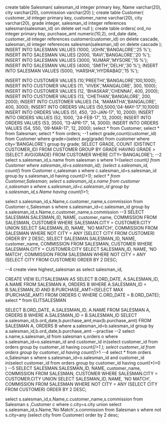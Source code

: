 create table Salesman(
salesman_id integer primary key,
Name varchar(20),
city varchar(20),
commission varchar(20)
);
create table Customer(
customer_id integer primary key,
customer_name varchar(20),
city varchar(20),
grade integer,
salesman_id integer references salesman(salesman_id) on delete set null
);
create table orders(
ord_no integer primary key,
purchase_amt numeric(10,2),
ord_date date,
customer_id integer references customer(customer_id) on delete cascade,
salesman_id integer references salesman(salesman_id) on delete cascade
);
INSERT INTO SALESMAN VALUES (1000, 'JOHN','BANGALORE','25 %'); 
INSERT INTO SALESMAN VALUES (2000, 'RAVI','BANGALORE','20 %'); 
INSERT INTO SALESMAN VALUES (3000, 'KUMAR','MYSORE','15 %'); 
INSERT INTO SALESMAN VALUES (4000, 'SMITH','DELHI','30 %'); 
INSERT INTO SALESMAN VALUES (5000, 'HARSHA','HYDRABAD','15 %'); 
 
INSERT INTO CUSTOMER VALUES (10,'PREETHI','BANGALORE',100,1000); 
INSERT INTO CUSTOMER VALUES (11, 'VIVEK','MANGALORE', 300, 1000); 
INSERT INTO CUSTOMER VALUES (12, 'BHASKAR','CHENNAI', 400, 2000); 
INSERT INTO CUSTOMER VALUES (13, 'CHETHAN','BANGALORE', 200, 2000); 
INSERT INTO CUSTOMER VALUES (14, 'MAMATHA','BANGALORE', 400, 3000);
INSERT INTO ORDERS VALUES (50,5000,'04-MAY-17',10,1000)
INSERT INTO ORDERS VALUES (51, 450, '20-JAN-17', 10, 2000); 
INSERT INTO ORDERS VALUES (52, 1000, '24-FEB-17', 13, 2000); 
INSERT INTO ORDERS VALUES (53, 3500, '13-APR-17', 14, 3000); 
INSERT INTO ORDERS VALUES (54, 550, '09-MAR-17', 12, 2000);
select * from Customer;
select * from Salesman;
select * from orders;
--1
select grade,count(customer_id) from Customer where grade>(select avg(grade) from customer where city='BANGALORE') group by grade;
SELECT GRADE, COUNT (DISTINCT CUSTOMER_ID) FROM CUSTOMER GROUP BY GRADE HAVING GRADE > (SELECT AVG(GRADE) FROM CUSTOMER WHERE CITY='BANGALORE');
--2
select s.salesman_id,s.name from salesman s where 1<(select count(*) from Customer where salesman_id=s.salesman_id);
(select s.salesman_id, count(*) from Customer c,salesman s where c.salesman_id=s.salesman_id group by s.salesman_id having count(*)>1);
select * from Customer,Salesman;
select s.salesman_id,s.name from customer c,salesman s  where s.salesman_id=c.salesman_id group by s.salesman_id,s.Name having count(*)>1;

select s.salesman_id,s.Name,c.customer_name,s.commission from Customer c,Salesman s where s.salesman_id=c.salesman_id group by s.salesman_id,s.Name,c.customer_name,s.commission 
--3
SELECT SALESMAN.SALESMAN_ID, NAME, customer_name, COMMISSION FROM SALESMAN, CUSTOMER WHERE SALESMAN.CITY = CUSTOMER.CITY UNION SELECT SALESMAN_ID, NAME, 'NO MATCH', COMMISSION FROM SALESMAN WHERE NOT CITY = ANY  (SELECT CITY   FROM CUSTOMER) ORDER BY 2 DESC;
SELECT SALESMAN.SALESMAN_ID, NAME, customer_name, COMMISSION FROM SALESMAN, CUSTOMER WHERE SALESMAN.CITY = CUSTOMER.CITY
SELECT SALESMAN_ID, NAME, 'NO MATCH', COMMISSION FROM SALESMAN WHERE NOT CITY = ANY  (SELECT CITY   FROM CUSTOMER) ORDER BY 2 DESC;

--4
create view highest_salesman as
select salesman_id,

CREATE VIEW ELITSALESMAN AS
SELECT B.ORD_DATE, A.SALESMAN_ID, A.NAME FROM SALESMAN A, ORDERS B 
WHERE A.SALESMAN_ID = B.SALESMAN_ID AND 
B.PURCHASE_AMT=(SELECT MAX (PURCHASE_AMT) FROM ORDERS C WHERE C.ORD_DATE = B.ORD_DATE);
select * from ELITSALESMAN

SELECT B.ORD_DATE, A.SALESMAN_ID, A.NAME FROM SALESMAN A, ORDERS B 
WHERE A.SALESMAN_ID = B.SALESMAN_ID
SELECT a.salesman_id,b.ord_date,b.purchase_amt,max(b.purchase_amt) FROM SALESMAN A, ORDERS B where a.salesman_id=b.salesman_id group by a.salesman_id,b.ord_date,b.purchase_amt
--practise
--2
select s.name,s.salesman_id from salesman s,orders o where s.salesman_id=o.salesman_id and customer_id in(select customer_id from orders group by customer_id having count(*)>1 );
select customer_id from orders group by customer_id having count(*)>1
--4
select * from orders o,Salesman s where s.salesman_id=o.salesman_id and customer_id in(select customer_id from orders group by customer_id having count(*)>0
)
 --5
 SELECT SALESMAN.SALESMAN_ID, NAME, customer_name, COMMISSION FROM SALESMAN, CUSTOMER
  WHERE SALESMAN.CITY = CUSTOMER.CITY UNION
  SELECT SALESMAN_ID, NAME, 'NO MATCH', COMMISSION FROM SALESMAN 
  WHERE NOT CITY = ANY  (SELECT CITY   FROM CUSTOMER) ORDER BY 2 DESC; 
 
 
 select s.salesman_id,s.Name,c.customer_name,s.commission from Salesman s ,Customer c where c.city=s.city union
 select s.salesman_id,s.Name,'No Match',s.commission from Salesman s where not s.city=any (select city from Customer)
 order by 2 desc;

